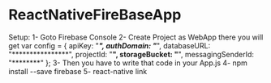 # ReactNativeFireBaseApp
Setup:
1- Goto Firebase Console
2- Create Project as WebApp there you will get 
    var config = {
      apiKey: "***********",
      authDomain: "***********",
      databaseURL: "****************",
      projectId: "********",
      storageBucket: "********",
      messagingSenderId: "********"
    };
3- Then you have to write that code in your App.js
4- npm install --save firebase
5- react-native link



